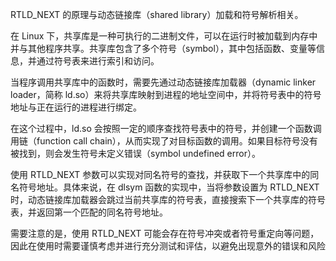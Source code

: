 RTLD_NEXT 的原理与动态链接库（shared library）加载和符号解析相关。

在 Linux 下，共享库是一种可执行的二进制文件，可以在运行时被加载到内存中并与其他程序共享。共享库包含了多个符号（symbol），其中包括函数、变量等信息，并通过符号表来进行索引和访问。

当程序调用共享库中的函数时，需要先通过动态链接库加载器（dynamic linker loader，简称 ld.so）来将共享库映射到进程的地址空间中，并将符号表中的符号地址与正在运行的进程进行绑定。

在这个过程中，ld.so 会按照一定的顺序查找符号表中的符号，并创建一个函数调用链（function call chain），从而实现了对目标函数的调用。如果目标符号没有被找到，则会发生符号未定义错误（symbol undefined error）。

使用 RTLD_NEXT 参数可以实现对同名符号的查找，并获取下一个共享库中的同名符号地址。具体来说，在 dlsym 函数的实现中，当将参数设置为 RTLD_NEXT 时，动态链接库加载器会跳过当前共享库的符号表，直接搜索下一个共享库的符号表，并返回第一个匹配的同名符号地址。

需要注意的是，使用 RTLD_NEXT 可能会存在符号冲突或者符号重定向等问题，因此在使用时需要谨慎考虑并进行充分测试和评估，以避免出现意外的错误和风险